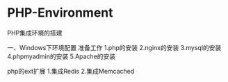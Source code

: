 # PHP-Environment
PHP集成环境的搭建

一、Windows下环境配置
准备工作
1.php的安装
2.nginx的安装
3.mysql的安装
4.phpmyadmin的安装
5.Apache的安装

php的ext扩展
1.集成Redis
2.集成Memcached

